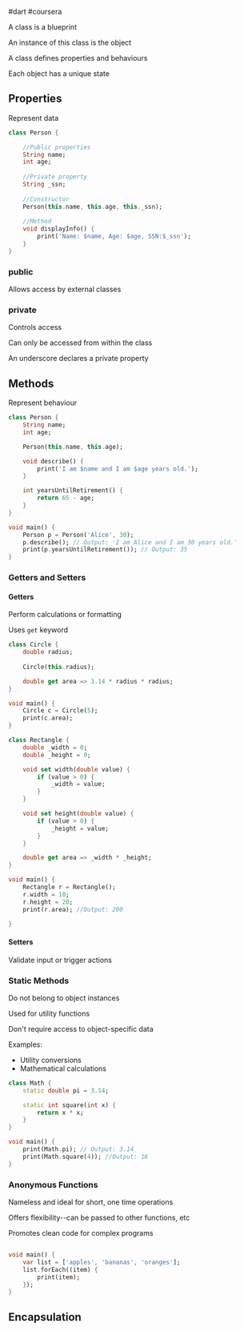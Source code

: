 #dart #coursera 

A class is a blueprint

An instance of this class is the object

A class defines properties and behaviours

Each object has a unique state

## Properties

Represent data

```dart
class Person {

	//Public properties
	String name;
	int age;
	
	//Private property
	String _ssn;
	
	//Constructor
	Person(this.name, this.age, this._ssn);
	
	//Method
	void displayInfo() {
		print('Name: $name, Age: $age, SSN:$_ssn');
	}
}
```

### public

Allows access by external classes
### private

Controls access

Can only be accessed from within the class

An underscore declares a private property


## Methods

Represent behaviour

```dart
class Person {
	String name;
	int age;

	Person(this.name, this.age);

	void describe() {
		print('I am $name and I am $age years old.');
	}

	int yearsUntilRetirement() {
		return 65 - age;
	}
}

void main() {
	Person p = Person('Alice', 30);
	p.describe(); // Output: 'I am Alice and I am 30 years old.'
	print(p.yearsUntilRetirement()); // Output: 35
}
```

### Getters and Setters

#### Getters

Perform calculations or formatting

Uses `get` keyword

```dart
class Circle {
	double radius;
	
	Circle(this.radius);

	double get area => 3.14 * radius * radius;
}

void main() {
	Circle c = Circle(5);
	print(c.area);
}

class Rectangle {
	double _width = 0;
	double _height = 0;

	void set width(double value) {
		if (value > 0) {
			_width = value;
		}
	}

	void set height(double value) {
		if (value > 0) {
			_height = value;
		}
	}

	double get area => _width * _height;
}

void main() {
	Rectangle r = Rectangle();
	r.width = 10;
	r.height = 20;
	print(r.area); //Output: 200

}
```

#### Setters 

Validate input or trigger actions

### Static Methods

Do not belong to object instances

Used for utility functions

Don't require access to object-specific data

Examples:
- Utility conversions
- Mathematical calculations

```dart
class Math {
	static double pi = 3.14;

	static int square(int x) {
		return x * x;
	}
}

void main() {
	print(Math.pi); // Output: 3.14
	print(Math.square(4)); //Output: 16	
}
```

### Anonymous Functions

Nameless and ideal for short, one time operations

Offers flexibility--can be passed to other functions, etc

Promotes clean code for complex programs

```dart

void main() {
	var list = ['apples', 'bananas', 'oranges'];
	list.forEach((item) {
		print(item);
	});
}
```

## Encapsulation



